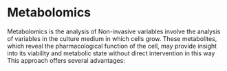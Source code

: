 # Metabolomics
Metabolomics is the analysis of Non-invasive variables involve the analysis of variables in the culture medium in which cells grow. These metabolites, which reveal the pharmacological function of the cell, may provide insight into its viability and metabolic state without direct intervention in this way This approach offers several advantages:
